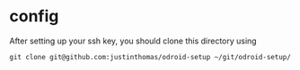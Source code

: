 config
======

After setting up your ssh key, you should clone this directory using

    git clone git@github.com:justinthomas/odroid-setup ~/git/odroid-setup/


